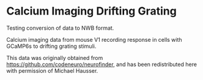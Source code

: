 # Calcium Imaging Drifting Grating

Testing conversion of data to NWB format.

Calcium imaging data from mouse V1 recording response in cells with GCaMP6s to drifting grating stimuli.

This data was originally obtained from https://github.com/codeneuro/neurofinder, and has been redistributed here with permission of Michael Hausser.

